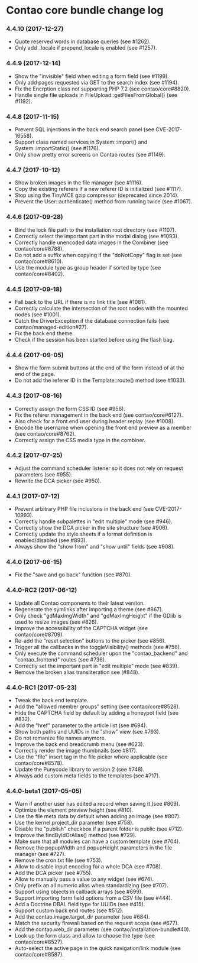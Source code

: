 # Contao core bundle change log

### 4.4.10 (2017-12-27)

 * Quote reserved words in database queries (see #1262).
 * Only add _locale if prepend_locale is enabled (see #1257).

### 4.4.9 (2017-12-14)

 * Show the "invisible" field when editing a form field (see #1199).
 * Only add pages requested via GET to the search index (see #1194).
 * Fix the Encrption class not supporting PHP 7.2 (see contao/core#8820).
 * Handle single file uploads in FileUpload::getFilesFromGlobal() (see #1192).

### 4.4.8 (2017-11-15)

 * Prevent SQL injections in the back end search panel (see CVE-2017-16558).
 * Support class named services in System::import() and System::importStatic() (see #1176).
 * Only show pretty error screens on Contao routes (see #1149).

### 4.4.7 (2017-10-12)

 * Show broken images in the file manager (see #1116).
 * Copy the existing referers if a new referer ID is initialized (see #1117).
 * Stop using the TinyMCE gzip compressor (deprecated since 2014).
 * Prevent the User::authenticate() method from running twice (see #1067).

### 4.4.6 (2017-09-28)

 * Bind the lock file path to the installation root directory (see #1107).
 * Correctly select the important part in the modal dialog (see #1093).
 * Correctly handle unencoded data images in the Combiner (see contao/core#8788).
 * Do not add a suffix when copying if the "doNotCopy" flag is set (see contao/core#8610).
 * Use the module type as group header if sorted by type (see contao/core#8402).

### 4.4.5 (2017-09-18)

 * Fall back to the URL if there is no link title (see #1081).
 * Correctly calculate the intersection of the root nodes with the mounted nodes (see #1001).
 * Catch the DriverException if the database connection fails (see contao/managed-edition#27).
 * Fix the back end theme.
 * Check if the session has been started before using the flash bag.

### 4.4.4 (2017-09-05)

 * Show the form submit buttons at the end of the form instead of at the end of the page.
 * Do not add the referer ID in the Template::route() method (see #1033). 

### 4.4.3 (2017-08-16)

 * Correctly assign the form CSS ID (see #956).
 * Fix the referer management in the back end (see contao/core#6127).
 * Also check for a front end user during header replay (see #1008).
 * Encode the username when opening the front end preview as a member (see contao/core#8762).
 * Correctly assign the CSS media type in the combiner.

### 4.4.2 (2017-07-25)

 * Adjust the command scheduler listener so it does not rely on request parameters (see #955).
 * Rewrite the DCA picker (see #950).

### 4.4.1 (2017-07-12)

 * Prevent arbitrary PHP file inclusions in the back end (see CVE-2017-10993).
 * Correctly handle subpalettes in "edit multiple" mode (see #946).
 * Correctly show the DCA picker in the site structure (see #906).
 * Correctly update the style sheets if a format definition is enabled/disabled (see #893).
 * Always show the "show from" and "show until" fields (see #908).

### 4.4.0 (2017-06-15)

 * Fix the "save and go back" function (see #870).

### 4.4.0-RC2 (2017-06-12)

 * Update all Contao components to their latest version.
 * Regenerate the symlinks after importing a theme (see #867).
 * Only check "gdMaxImgWidth" and "gdMaxImgHeight" if the GDlib is used to resize images (see #826).
 * Improve the accessibility of the CAPTCHA widget (see contao/core#8709).
 * Re-add the "reset selection" buttons to the picker (see #856).
 * Trigger all the callbacks in the toggleVisibility() methods (see #756).
 * Only execute the command scheduler upon the "contao_backend" and "contao_frontend" routes (see #736).
 * Correctly set the important part in "edit multiple" mode (see #839).
 * Remove the broken alias transliteration see (#848).

### 4.4.0-RC1 (2017-05-23)

 * Tweak the back end template.
 * Add the "allowed member groups" setting (see contao/core#8528).
 * Hide the CAPTCHA field by default by adding a honeypot field (see #832).
 * Add the "href" parameter to the article list (see #694).
 * Show both paths and UUIDs in the "show" view (see #793).
 * Do not romanize file names anymore.
 * Improve the back end breadcrumb menu (see #623).
 * Correctly render the image thumbnails (see #817).
 * Use the "file" insert tag in the file picker where applicable (see contao/core#8578).
 * Update the Punycode library to version 2 (see #748).
 * Always add custom meta fields to the templates (see #717).

### 4.4.0-beta1 (2017-05-05)

 * Warn if another user has edited a record when saving it (see #809).
 * Optimize the element preview height (see #810).
 * Use the file meta data by default when adding an image (see #807).
 * Use the kernel.project_dir parameter (see #758).
 * Disable the "publish" checkbox if a parent folder is public (see #712).
 * Improve the findByIdOrAlias() method (see #729).
 * Make sure that all modules can have a custom template (see #704).
 * Remove the popupWidth and popupHeight parameters in the file manager (see #727).
 * Remove the cron.txt file (see #753).
 * Allow to disable input encoding for a whole DCA (see #708).
 * Add the DCA picker (see #755).
 * Allow to manually pass a value to any widget (see #674).
 * Only prefix an all numeric alias when standardizing (see #707).
 * Support using objects in callback arrays (see #699).
 * Support importing form field options from a CSV file (see #444).
 * Add a Doctrine DBAL field type for UUIDs (see #415).
 * Support custom back end routes (see #512).
 * Add the contao.image.target_dir parameter (see #684).
 * Match the security firewall based on the request scope (see #677).
 * Add the contao.web_dir parameter (see contao/installation-bundle#40).
 * Look up the form class and allow to choose the type (see contao/core#8527).
 * Auto-select the active page in the quick navigation/link module (see contao/core#8587).
